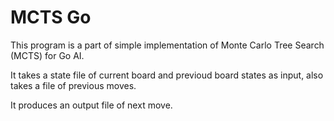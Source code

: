# MCTS Go

This program is a part of simple implementation of Monte Carlo Tree Search (MCTS) for Go AI.

It takes a state file of current board and previoud board states as input, also takes a file of previous moves.

It produces an output file of next move.